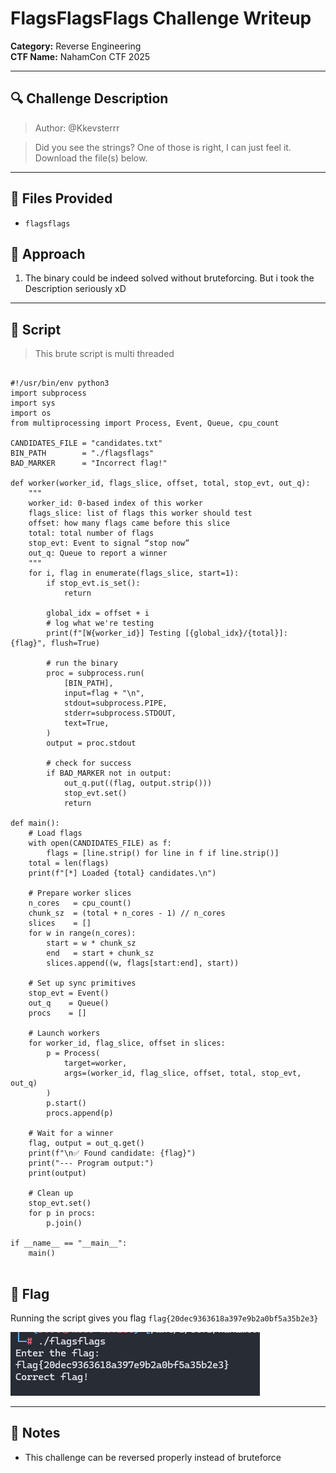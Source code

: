 # FlagsFlagsFlags Challenge Writeup

**Category:** Reverse Engineering  
**CTF Name:** NahamCon CTF 2025  


---

## 🔍 Challenge Description  

> Author: @Kkevsterrr

>Did you see the strings? One of those is right, I can just feel it.
>Download the file(s) below.

---

## 📂 Files Provided  

- `flagsflags`


## 📝 Approach  

1. The binary could be indeed solved without bruteforcing. But i took the Description seriously xD

---


## 📝 Script
> This brute script is multi threaded
````

#!/usr/bin/env python3
import subprocess
import sys
import os
from multiprocessing import Process, Event, Queue, cpu_count

CANDIDATES_FILE = "candidates.txt"
BIN_PATH        = "./flagsflags"
BAD_MARKER      = "Incorrect flag!"

def worker(worker_id, flags_slice, offset, total, stop_evt, out_q):
    """
    worker_id: 0-based index of this worker
    flags_slice: list of flags this worker should test
    offset: how many flags came before this slice
    total: total number of flags
    stop_evt: Event to signal “stop now”
    out_q: Queue to report a winner
    """
    for i, flag in enumerate(flags_slice, start=1):
        if stop_evt.is_set():
            return

        global_idx = offset + i
        # log what we're testing
        print(f"[W{worker_id}] Testing [{global_idx}/{total}]: {flag}", flush=True)

        # run the binary
        proc = subprocess.run(
            [BIN_PATH],
            input=flag + "\n",
            stdout=subprocess.PIPE,
            stderr=subprocess.STDOUT,
            text=True,
        )
        output = proc.stdout

        # check for success
        if BAD_MARKER not in output:
            out_q.put((flag, output.strip()))
            stop_evt.set()
            return

def main():
    # Load flags
    with open(CANDIDATES_FILE) as f:
        flags = [line.strip() for line in f if line.strip()]
    total = len(flags)
    print(f"[*] Loaded {total} candidates.\n")

    # Prepare worker slices
    n_cores   = cpu_count()
    chunk_sz  = (total + n_cores - 1) // n_cores
    slices    = []
    for w in range(n_cores):
        start = w * chunk_sz
        end   = start + chunk_sz
        slices.append((w, flags[start:end], start))

    # Set up sync primitives
    stop_evt = Event()
    out_q    = Queue()
    procs    = []

    # Launch workers
    for worker_id, flag_slice, offset in slices:
        p = Process(
            target=worker,
            args=(worker_id, flag_slice, offset, total, stop_evt, out_q)
        )
        p.start()
        procs.append(p)

    # Wait for a winner
    flag, output = out_q.get()
    print(f"\n✅ Found candidate: {flag}")
    print("--- Program output:")
    print(output)

    # Clean up
    stop_evt.set()
    for p in procs:
        p.join()

if __name__ == "__main__":
    main()


````





## 🏁 Flag

Running the script gives you flag `flag{20dec9363618a397e9b2a0bf5a35b2e3}`


![alt text](image.png)


---

## 📌 Notes  

- This challenge can be reversed properly instead of bruteforce

